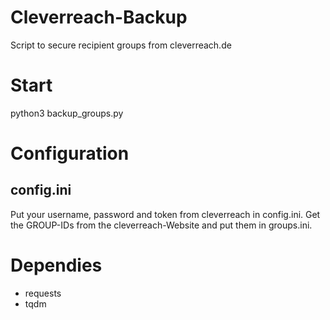# Cleverreach-Backup
Script to secure recipient groups from cleverreach.de

# Start
python3 backup_groups.py

# Configuration
## config.ini
Put your username, password and token from cleverreach in config.ini. Get the GROUP-IDs from the cleverreach-Website and put them in groups.ini.

# Dependies
- requests
- tqdm
